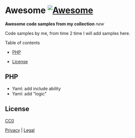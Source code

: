 # Awesome [![Awesome](https://awesome.re/badge.svg)](https://awesome.re)

**Awesome code samples from my collection** *new*

Code samples by me, from time 2 time I will add samples here.

Table of contents

* [PHP](#PHP)

* [License](#License)


## PHP

- Yaml: add include ability
- Yaml: add "logic"


## License

[CC0](https://creativecommons.org/publicdomain/zero/1.0/)


[Privacy](https://walter-a-jablonowski.github.io/privacy.html) | [Legal](https://walter-a-jablonowski.github.io/imprint.html)
